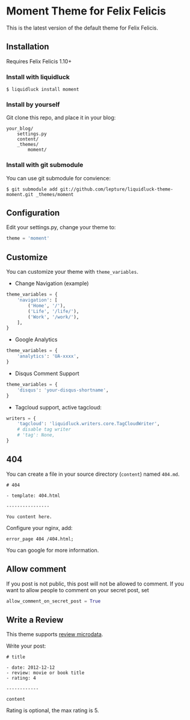 # Moment Theme for Felix Felicis

This is the latest version of the default theme for Felix Felicis.


## Installation

Requires Felix Felicis 1.10+


### Install with liquidluck

```
$ liquidluck install moment
```

### Install by yourself

Git clone this repo, and place it in your blog:

```
your_blog/
    settings.py
    content/
    _themes/
        moment/
```

### Install with git submodule

You can use git submodule for convience:

```
$ git submodule add git://github.com/lepture/liquidluck-theme-moment.git _themes/moment
```

## Configuration

Edit your settings.py, change your theme to:

```python
theme = 'moment'
```


## Customize

You can customize your theme with ``theme_variables``.

+ Change Navigation (example)

```python
theme_variables = {
    'navigation': [
        ('Home', '/'),
        ('Life', '/life/'),
        ('Work', '/work/'),
    ],
}
```

+ Google Analytics

```python
theme_variables = {
    'analytics': 'UA-xxxx',
}
```

+ Disqus Comment Support

```python
theme_variables = {
    'disqus': 'your-disqus-shortname',
}
```

+ Tagcloud support, active tagcloud:

```python
writers = {
    'tagcloud': 'liquidluck.writers.core.TagCloudWriter',
    # disable tag writer
    # 'tag': None,
}
```

## 404

You can create a file in your source directory (``content``) named ``404.md``.

```
# 404

- template: 404.html

----------------

You content here.
```

Configure your nginx, add:

```
error_page 404 /404.html;
```

You can google for more information.

## Allow comment

If you post is not public, this post will not be allowed to comment.
If you want to allow people to comment on your secret post, set

```python
allow_comment_on_secret_post = True
```

## Write a Review

This theme supports [review microdata](http://support.google.com/webmasters/bin/answer.py?hl=en&answer=146645#Individual_reviews).

Write your post:

```
# title

- date: 2012-12-12
- review: movie or book title
- rating: 4

------------

content
```

Rating is optional, the max rating is 5.
